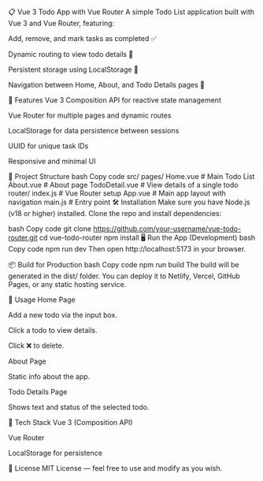 📋 Vue 3 Todo App with Vue Router
A simple Todo List application built with Vue 3 and Vue Router, featuring:

Add, remove, and mark tasks as completed ✅

Dynamic routing to view todo details 🔗

Persistent storage using LocalStorage 💾

Navigation between Home, About, and Todo Details pages 📄

🚀 Features
Vue 3 Composition API for reactive state management

Vue Router for multiple pages and dynamic routes

LocalStorage for data persistence between sessions

UUID for unique task IDs

Responsive and minimal UI

📂 Project Structure
bash
Copy code
src/
  pages/
    Home.vue         # Main Todo List
    About.vue        # About page
    TodoDetail.vue   # View details of a single todo
  router/
    index.js         # Vue Router setup
  App.vue            # Main app layout with navigation
  main.js            # Entry point
🛠 Installation
Make sure you have Node.js (v18 or higher) installed.
Clone the repo and install dependencies:

bash
Copy code
git clone https://github.com/your-username/vue-todo-router.git
cd vue-todo-router
npm install
🖥 Run the App (Development)
bash
Copy code
npm run dev
Then open http://localhost:5173 in your browser.

📦 Build for Production
bash
Copy code
npm run build
The build will be generated in the dist/ folder.
You can deploy it to Netlify, Vercel, GitHub Pages, or any static hosting service.

📌 Usage
Home Page

Add a new todo via the input box.

Click a todo to view details.

Click ❌ to delete.

About Page

Static info about the app.

Todo Details Page

Shows text and status of the selected todo.

🔧 Tech Stack
Vue 3 (Composition API)

Vue Router

LocalStorage for persistence

📝 License
MIT License — feel free to use and modify as you wish.